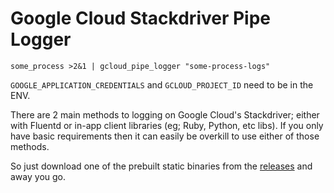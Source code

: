 # Google Cloud Stackdriver Pipe Logger

`some_process >2&1 | gcloud_pipe_logger "some-process-logs"`

`GOOGLE_APPLICATION_CREDENTIALS` and `GCLOUD_PROJECT_ID` need to be in the ENV.

There are 2 main methods to logging on Google Cloud's Stackdriver; either with
Fluentd or in-app client libraries (eg; Ruby, Python, etc libs). If you only
have basic requirements then it can easily be overkill to use either of those
methods.

So just download one of the prebuilt static binaries from the [releases](https://github.com/tombh/gcloud_pipe_logger/releases) and away you go.
